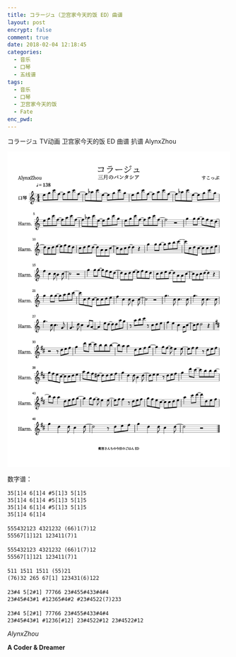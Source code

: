 ```yaml
---
title: コラージュ（卫宫家今天的饭 ED）曲谱
layout: post
encrypt: false
comment: true
date: 2018-02-04 12:18:45
categories:
  - 音乐
  - 口琴
  - 五线谱
tags:
  - 音乐
  - 口琴
  - 卫宫家今天的饭
  - Fate
enc_pwd:
---
```

コラージュ TV动画 卫宫家今天的饭 ED 曲谱 扒谱 AlynxZhou

<!--more-->

![コラージュ.png](コラージュ.png)

数字谱：

```
35[1]4 6[1]4 #5[1]3 5[1]5
35[1]4 6[1]4 #5[1]3 5[1]5
35[1]4 6[1]4 #5[1]3 5[1]5
35[1]4 6[1]4

555432123 4321232 (66)1(7)12
55567[1]121 123411(7)1

555432123 4321232 (66)1(7)12
55567[1]121 123411(7)1

511 1511 1511 (55)21
(76)32 265 67[1] 123431(6)122

23#4 5[2#1] 77766 23#455#433#4#4
23#45#43#1 #12365#4#2 #23#4522(7)233

23#4 5[2#1] 77766 23#455#433#4#4
23#45#43#1 #1236[#12] 23#4522#12 23#4522#12
```

*AlynxZhou*

**A Coder & Dreamer**
